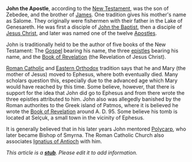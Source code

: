 **John the Apostle**, according to the
[New Testament](New_Testament "New Testament"), was the son of
Zebedee, and the brother of
[James](James,_son_of_Zebedee "James, son of Zebedee"). One
tradition gives his mother's name as Salome. They originally were
fishermen with their father in the Lake of Genesareth. He was first
a disciple of
[John the Baptist](John_the_Baptist "John the Baptist"), then a
disciple of [Jesus Christ](Jesus_Christ "Jesus Christ"), and later
was named one of the twelve [Apostles](Apostle "Apostle").

John is traditionally held to be the author of five books of the
New Testament: The [Gospel](Gospel_of_John "Gospel of John")
bearing his name, the three
[epistles](First_Epistle_of_John "First Epistle of John") bearing
his name, and the
[Book of Revelation](Book_of_Revelation "Book of Revelation") (the
Revelation of Jesus Christ).

[Roman Catholic](Roman_Catholic "Roman Catholic") and
[Eastern Orthodox](Eastern_Orthodox "Eastern Orthodox") tradition
says that he and Mary (the mother of Jesus) moved to Ephesus, where
both eventually died. Many scholars question this, especially due
to the advanced age which Mary would have reached by this time.
Some believe, however, that there is support for the idea that John
did go to Ephesus and from there wrote the three epistles
attributed to him. John also was allegedly banished by the Roman
authorites to the Greek island of Patmos, where it is believed he
wrote the
[Book of Revelation](Book_of_Revelation "Book of Revelation")
around A. D. 95. Some believe his tomb is located at Selçuk, a
small town in the vicinity of Ephesus.

It is generally believed that in his later years John mentored
[Polycarp](Polycarp "Polycarp"), who later became Bishop of Smyrna.
The Roman Catholic Church also associates
[Ignatius of Antioch](Ignatius_of_Antioch "Ignatius of Antioch")
with him.

*This article is a **[stub](http://www.theopedia.com/Category:Theopedia_stubs "Category:Theopedia stubs")**. Please edit it to add information.*


